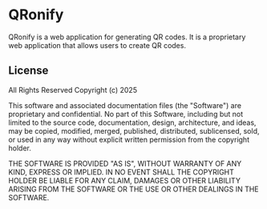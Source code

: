 # QRonify
QRonify is a web application for generating QR codes. It is a proprietary web application that allows users to create QR codes.

## License
All Rights Reserved Copyright (c) 2025

This software and associated documentation files (the "Software") are proprietary and confidential. No part of this Software, including but not limited to the source code, documentation, design, architecture, and ideas, may be copied, modified, merged, published, distributed, sublicensed, sold, or used in any way without explicit written permission from the copyright holder.

THE SOFTWARE IS PROVIDED "AS IS", WITHOUT WARRANTY OF ANY KIND, EXPRESS OR IMPLIED. IN NO EVENT SHALL THE COPYRIGHT HOLDER BE LIABLE FOR ANY CLAIM, DAMAGES OR OTHER LIABILITY ARISING FROM THE SOFTWARE OR THE USE OR OTHER DEALINGS IN THE SOFTWARE.
